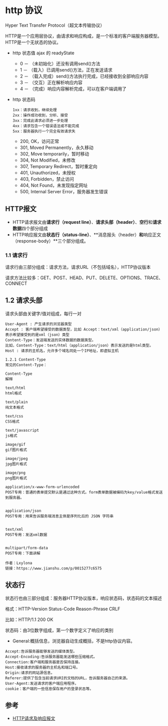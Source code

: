 # http 协议
  Hyper Text Transfer Protocol（超文本传输协议）
  
  HTTP是一个应用层协议，由请求和响应构成，是一个标准的客户端服务器模型。HTTP是一个无状态的协议。
  
  

* http 状态值  ajax 的 readyState  
  - 0 － （未初始化）还没有调用send()方法 
  - 1 － （载入）已调用send()方法，正在发送请求 
  - 2 － （载入完成）send()方法执行完成，已经接收到全部响应内容 
  - 3 － （交互）正在解析响应内容 
  - 4 － （完成）响应内容解析完成，可以在客户端调用了
  
* http 状态码
  ```
  1xx：请求收到，继续处理
  2xx：操作成功收到，分析、接受
  3xx：完成此请求必须进一步处理
  4xx：请求包含一个错误语法或不能完成
  5xx：服务器执行一个完全有效请求失
  ```
  - 200, OK，访问正常
  - 301, Moved Permanently，永久移动
  - 302, Move temporarily，暂时移动
  - 304, Not Modified，未修改
  - 307, Temporary Redirect，暂时重定向
  - 401, Unauthorized，未授权
  - 403, Forbidden，禁止访问
  - 404, Not Found，未发现指定网址
  - 500, Internal Server Error，服务器发生错误


## HTTP报文
- HTTP请求报文由**请求行（request line）**、**请求头部（header）**、**空行**和**请求数据**四个部分组成
- HTTP响应报文由**状态行（status-line）**、**消息报头（header）**和**响应正文（response-body）**三个部分组成。


### 1.1 请求行
请求行由三部分组成：请求方法，请求URL（不包括域名），HTTP协议版本

请求方法比较多：GET、POST、HEAD、PUT、DELETE、OPTIONS、TRACE、CONNECT

## 1.2 请求头部
请求头部由关键字/值对组成，每行一对
```
User-Agent : 产生请求的浏览器类型
Accept : 客户端希望接受的数据类型，比如 Accept：text/xml（application/json）表示希望接受到的是xml（json）类型
Content-Type：发送端发送的实体数据的数据类型。
比如，Content-Type：text/html（application/json）表示发送的是html类型。
Host : 请求的主机名，允许多个域名同处一个IP地址，即虚拟主机

1.2.1 Content-Type
常见的Content-Type：

Content-Type
解释

text/html
html格式

text/plain
纯文本格式

text/css
CSS格式

text/javascript
js格式

image/gif
gif图片格式

image/jpeg
jpg图片格式

image/png
png图片格式

application/x-www-form-urlencoded
POST专用：普通的表单提交默认是通过这种方式。form表单数据被编码为key/value格式发送到服务器。


application/json
POST专用：用来告诉服务端消息主体是序列化后的 JSON 字符串


text/xml
POST专用：发送xml数据


multipart/form-data
POST专用：下面讲解

作者：Lxylona
链接：https://www.jianshu.com/p/0015277c6575
```




## 状态行
状态行也由三部分组成：服务器HTTP协议版本，响应状态码，状态码的文本描述

格式：HTTP-Version Status-Code Reason-Phrase CRLF

比如：HTTP/1.1 200 OK

状态码：由3位数字组成，第一个数字定义了响应的类别



- General:概括信息，浏览器自动生成概括，不是http协议内容。


```
Accept:告诉服务器能够发送的媒体类型。
Accept-Encoding:告诉服务器能发送哪些压缩格式。
Connection:客户端和服务器是否保持连接。
Host:接收请求的服务器的主机名和端口号。
Origin:请求的网站源信息。
Referer:提供了包含当前请求URI的文档的URL，告诉服务器自己的来源。
User-Agent:发送请求的客户端应用程序。
cookie：客户端的一些信息保存用户的登录状态等。
```


## 参考
- [HTTP请求及响应报文](https://www.jianshu.com/p/8e8b6a8048da)
